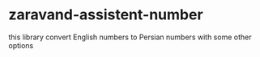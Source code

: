 # zaravand-assistent-number
this library convert English numbers to Persian numbers with some other options
